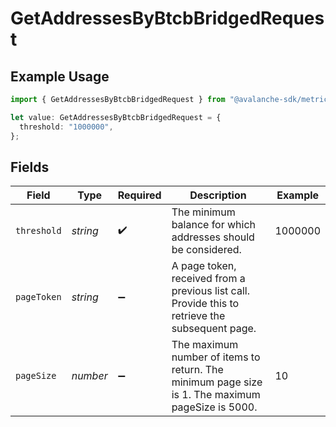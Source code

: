 # GetAddressesByBtcbBridgedRequest

## Example Usage

```typescript
import { GetAddressesByBtcbBridgedRequest } from "@avalanche-sdk/metrics/models/operations";

let value: GetAddressesByBtcbBridgedRequest = {
  threshold: "1000000",
};
```

## Fields

| Field                                                                                            | Type                                                                                             | Required                                                                                         | Description                                                                                      | Example                                                                                          |
| ------------------------------------------------------------------------------------------------ | ------------------------------------------------------------------------------------------------ | ------------------------------------------------------------------------------------------------ | ------------------------------------------------------------------------------------------------ | ------------------------------------------------------------------------------------------------ |
| `threshold`                                                                                      | *string*                                                                                         | :heavy_check_mark:                                                                               | The minimum balance for which addresses should be considered.                                    | 1000000                                                                                          |
| `pageToken`                                                                                      | *string*                                                                                         | :heavy_minus_sign:                                                                               | A page token, received from a previous list call. Provide this to retrieve the subsequent page.  |                                                                                                  |
| `pageSize`                                                                                       | *number*                                                                                         | :heavy_minus_sign:                                                                               | The maximum number of items to return. The minimum page size is 1. The maximum pageSize is 5000. | 10                                                                                               |
